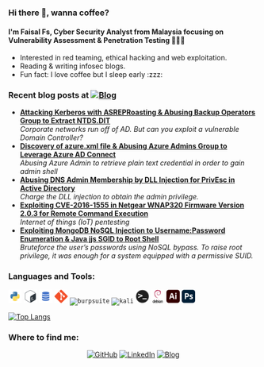 ### Hi there 👋, wanna coffee?

#### I'm Faisal Fs, Cyber Security Analyst from Malaysia focusing on Vulnerability Assessment & Penetration Testing 👨🏻‍💻

<!-- <h3>what?</h3> -->
<p>

 <ul>
  <li> Interested in red teaming, ethical hacking and web exploitation.</li>
  <li> Reading & writing infosec blogs.</li>
  <li> Fun fact: I love coffee but I sleep early :zzz:</li>
</ul> 

<h3>Recent blog posts at <a href="https://faisalfs10x.github.io/"><img src="https://img.shields.io/badge/Blog-brightgreen" alt="Blog"></a></h3>
<ul>
  <li><a href="https://faisalfs10x.github.io/thm/AttacktiveDirectory"><b> Attacking Kerberos with ASREPRoasting & Abusing Backup Operators Group to Extract NTDS.DIT</b></a><br/><i>Corporate networks run off of AD. But can you exploit a vulnerable Domain Controller?</i></li>
  <li><a href="https://faisalfs10x.github.io/htb/htbMonteverde"><b> Discovery of azure.xml file & Abusing Azure Admins Group to Leverage Azure AD Connect</b></a><br/><i>Abusing Azure Admin to retrieve plain text credential in order to gain admin shell</i></li>
  <li><a href="https://faisalfs10x.github.io/htb/htbResolute"><b> Abusing DNS Admin Membership by DLL Injection for PrivEsc in Active Directory</b></a><br/><i>Charge the DLL injection to obtain the admin privilege.</i></li>
  <li><a href="https://faisalfs10x.github.io/thm/IoT"><b> Exploiting CVE-2016-1555 in Netgear WNAP320 Firmware Version 2.0.3 for Remote Command Execution</b></a><br/><i>Internet of things (IoT) pentesting</i></li>
    <li><a href="https://faisalfs10x.github.io/thm/IoT"><b> Exploiting MongoDB NoSQL Injection to Username:Password Enumeration & Java jjs SGID to Root Shell</b></a><br/><i>Bruteforce the user’s passwords using NoSQL bypass. To raise root privilege, it was enough for a system equipped with a permissive SUID.</i></li>
</ul>

### Languages and Tools:

<code><img height="27" src="https://raw.githubusercontent.com/github/explore/80688e429a7d4ef2fca1e82350fe8e3517d3494d/topics/python/python.png" alt="python"></code>
<code><img height="27" src="https://raw.githubusercontent.com/devicons/devicon/master/icons/bash/bash-plain.svg" alt="bash"></code>
<code><img height="27" src="https://raw.githubusercontent.com/github/explore/80688e429a7d4ef2fca1e82350fe8e3517d3494d/topics/sql/sql.png" alt="sql"></code>
<code><img height="27" src="https://raw.githubusercontent.com/devicons/devicon/master/icons/git/git-original.svg" alt="git"></code>
<code><img height="27" src="https://www.kindpng.com/picc/m/206-2064380_burp-suite-icon-png-transparent-png.png" alt="burpsuite"></code>
<code><img height="27" src="https://pbs.twimg.com/profile_images/661994992878120961/rYruOQvA_400x400.png" alt="kali"></code>
<code><img height="27" src="https://raw.githubusercontent.com/github/explore/80688e429a7d4ef2fca1e82350fe8e3517d3494d/topics/terminal/terminal.png" alt="terminal"></code>
<code><img height="27" src="https://raw.githubusercontent.com/devicons/devicon/master/icons/debian/debian-original-wordmark.svg" alt="debian"></code>
<code><img height="27" src="https://raw.githubusercontent.com/devicons/devicon/master/icons/illustrator/illustrator-plain.svg" alt="illustrator"></code>
<code><img height="27" src="https://raw.githubusercontent.com/devicons/devicon/master/icons/photoshop/photoshop-plain.svg" alt="photoshop"></code>
<!-- <code><img height="27" src="https://raw.githubusercontent.com/devicons/devicon/master/icons/firefox/firefox-original.svg" alt="firefox"></code> -->

[![Top Langs](https://github-readme-stats.vercel.app/api/top-langs/?username=faisalfs10x&theme=highcontrast&layout=compact&langs_count=10&hide=js,ruby,mustache,html,css,scss)](https://github.com/anuraghazra/github-readme-stats)



<h3>Where to find me:</h3>
<p align="center">
<a href="https://github.com/faisalfs10x"><img src="https://img.shields.io/github/faisalfs10x.svg?label=GitHub&style=social" alt="GitHub"></a>
<a img src="https://img.shields.io/twitter/url?label=twitter&style=social&url=https%3A%2F%2Ffaisalfs10x.github.io" alt="Twitter"></a> 
<a href="https://www.linkedin.com/in/faisalfs10xsammio"><img src="https://img.shields.io/badge/LinkedIn--_.svg?style=social&logo=linkedin" alt="LinkedIn"></a>
<a href="https://faisalfs10x.github.io/"><img src="https://img.shields.io/badge/Blog-faisalfs10x.github.io-brightgreen" alt="Blog"></a> 
</p>

<!-- author from https://github.com/thmsgbrt --><!--
<img src="https://emojipedia-us.s3.dualstack.us-west-1.amazonaws.com/thumbs/240/apple/237/gear_2699.png" width="20" alt="new" />
<img src="https://emojipedia-us.s3.dualstack.us-west-1.amazonaws.com/thumbs/240/apple/237/fire_1f525.png" width="20" alt="new" /> -->
